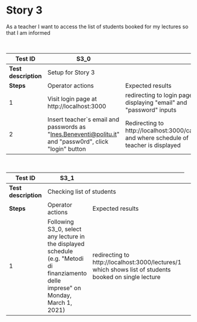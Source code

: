 # Story 3



As a teacher I want to access the list of students booked for my lectures so that I am informed

<br>


| Test ID | S3_0 |  |
| --- | --- | --- |
| **Test description** <td colspan=2> Setup for Story 3 |
| **Steps** | Operator actions | Expected results |
| 1 | Visit login page at http://localhost:3000 | redirecting to login page displaying "email" and "password" inputs |
| 2 | Insert teacher`s email and passwords as "Ines.Beneventi@politu.it" and "passw0rd", click "login" button | Redirecting to  http://localhost:3000/calendar and where schedule of teacher is displayed|


<br>

| Test ID | S3_1 |  |
| --- | --- | --- |
| **Test description** <td colspan=2> Checking list of students |
| **Steps** | Operator actions | Expected results |
| 1 | Following S3_0, select any lecture in the displayed schedule (e.g. "Metodi di finanziamento delle imprese" on Monday, March 1, 2021) | redirecting to http://localhost:3000/lectures/1 which shows list of students booked on single lecture |




<br>

